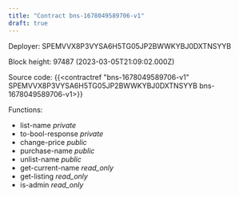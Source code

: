 ```yaml
---
title: "Contract bns-1678049589706-v1"
draft: true
---
```

Deployer: SPEMVVX8P3VYSA6H5TG05JP2BWWKYBJ0DXTNSYYB


 



Block height: 97487 (2023-03-05T21:09:02.000Z)

Source code: {{<contractref "bns-1678049589706-v1" SPEMVVX8P3VYSA6H5TG05JP2BWWKYBJ0DXTNSYYB bns-1678049589706-v1>}}

Functions:

* list-name _private_
* to-bool-response _private_
* change-price _public_
* purchase-name _public_
* unlist-name _public_
* get-current-name _read_only_
* get-listing _read_only_
* is-admin _read_only_
